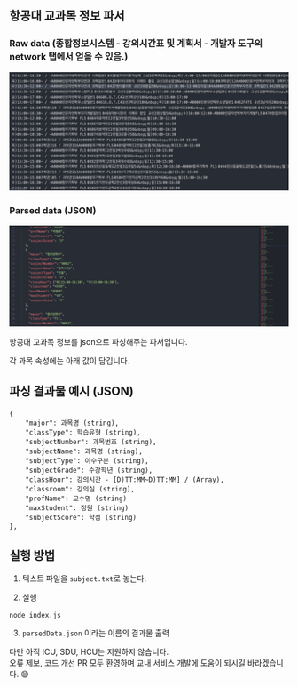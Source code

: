 ## 항공대 교과목 정보 파서

### Raw data (종합정보시스템 - 강의시간표 및 계획서 - 개발자 도구의 network 탭에서 얻을 수 있음.)

![스크린샷](./screenshot.png)

### Parsed data (JSON)

![파싱 후](./result.png)

항공대 교과목 정보를 json으로 파싱해주는 파서입니다.

각 과목 속성에는 아래 값이 담깁니다.

## 파싱 결과물 예시 (JSON)

```
{
    "major": 과목명 (string),
    "classType": 학습유형 (string),
    "subjectNumber": 과목번호 (string),
    "subjectName": 과목명 (string),
    "subjectType": 이수구분 (string),
    "subjectGrade": 수강학년 (string),
    "classHour": 강의시간 - [D)TT:MM~D)TT:MM] / (Array),
    "classroom": 강의실 (string),
    "profName": 교수명 (string)
    "maxStudent": 정원 (string)
    "subjectScore": 학점 (string)
},
```

## 실행 방법

1. 텍스트 파일을 `subject.txt`로 놓는다.

2. 실행

```
node index.js
```

3. `parsedData.json` 이라는 이름의 결과물 출력

다만 아직 ICU, SDU, HCU는 지원하지 않습니다.  
오류 제보, 코드 개선 PR 모두 환영하며 교내 서비스 개발에 도움이 되시길 바라겠습니다. 😄
